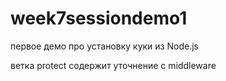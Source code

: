 # week7sessiondemo1
первое демо про установку куки из Node.js

ветка protect содержит уточнение с middleware
